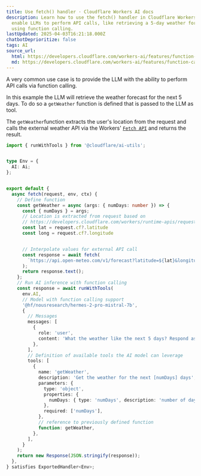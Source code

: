 ```yaml
---
title: Use fetch() handler · Cloudflare Workers AI docs
description: Learn how to use the fetch() handler in Cloudflare Workers AI to
  enable LLMs to perform API calls, like retrieving a 5-day weather forecast
  using function calling.
lastUpdated: 2025-04-03T16:21:18.000Z
chatbotDeprioritize: false
tags: AI
source_url:
  html: https://developers.cloudflare.com/workers-ai/features/function-calling/embedded/examples/fetch/
  md: https://developers.cloudflare.com/workers-ai/features/function-calling/embedded/examples/fetch/index.md
---
```


A very common use case is to provide the LLM with the ability to perform API calls via function calling.

In this example the LLM will retrieve the weather forecast for the next 5 days. To do so a `getWeather` function is defined that is passed to the LLM as tool.

The `getWeather`function extracts the user's location from the request and calls the external weather API via the Workers' [`Fetch API`](https://developers.cloudflare.com/workers/runtime-apis/fetch/) and returns the result.

```ts
import { runWithTools } from '@cloudflare/ai-utils';


type Env = {
  AI: Ai;
};


export default {
  async fetch(request, env, ctx) {
    // Define function
    const getWeather = async (args: { numDays: number }) => {
      const { numDays } = args;
      // Location is extracted from request based on
      // https://developers.cloudflare.com/workers/runtime-apis/request/#incomingrequestcfproperties
      const lat = request.cf?.latitude
      const long = request.cf?.longitude


      // Interpolate values for external API call
      const response = await fetch(
        `https://api.open-meteo.com/v1/forecast?latitude=${lat}&longitude=${long}&daily=temperature_2m_max,precipitation_sum&timezone=GMT&forecast_days=${numDays}`
      );
      return response.text();
    };
    // Run AI inference with function calling
    const response = await runWithTools(
      env.AI,
      // Model with function calling support
      '@hf/nousresearch/hermes-2-pro-mistral-7b',
      {
        // Messages
        messages: [
          {
            role: 'user',
            content: 'What the weather like the next 5 days? Respond as text',
          },
        ],
        // Definition of available tools the AI model can leverage
        tools: [
          {
            name: 'getWeather',
            description: 'Get the weather for the next [numDays] days',
            parameters: {
              type: 'object',
              properties: {
                numDays: { type: 'numDays', description: 'number of days for the weather forecast' },
              },
              required: ['numDays'],
            },
            // reference to previously defined function
            function: getWeather,
          },
        ],
      }
    );
    return new Response(JSON.stringify(response));
  },
} satisfies ExportedHandler<Env>;
```
